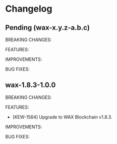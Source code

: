 # Changelog

## Pending (wax-x.y.z-a.b.c)

BREAKING CHANGES:

FEATURES:

IMPROVEMENTS:

BUG FIXES:


## wax-1.8.3-1.0.0

BREAKING CHANGES:

FEATURES:
- [KEW-1564] Upgrade to WAX Blockchain v1.8.3.

IMPROVEMENTS:

BUG FIXES:

